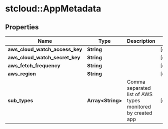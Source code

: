 # stcloud::AppMetadata

## Properties
| Name                           | Type                    | Description                                                | Notes      |
| ------------------------------ | ----------------------- | ---------------------------------------------------------- | ---------- |
| **aws_cloud_watch_access_key** | **String**              |                                                            | [optional] |
| **aws_cloud_watch_secret_key** | **String**              |                                                            | [optional] |
| **aws_fetch_frequency**        | **String**              |                                                            | [optional] |
| **aws_region**                 | **String**              |                                                            | [optional] |
| **sub_types**                  | **Array&lt;String&gt;** | Comma separated list of AWS types monitored by created app | [optional] |
